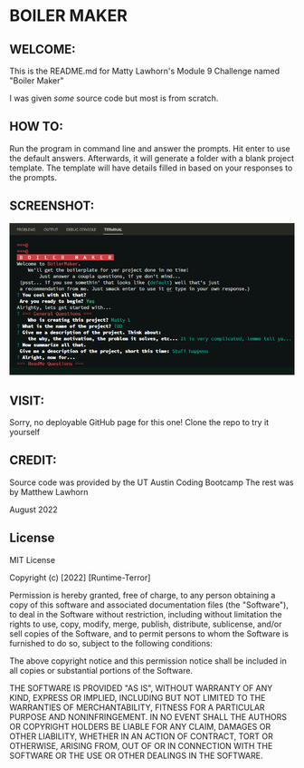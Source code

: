 # BOILER MAKER

## WELCOME:

This is the README.md for Matty Lawhorn's Module 9 Challenge named "Boiler Maker"

I was given <i>some</i> source code but most is from scratch.

## HOW TO:

Run the program in command line and answer the prompts. Hit enter to use the default answers. Afterwards, it will generate a folder with a blank project template. The template will have details filled in based on your responses to the prompts.

## SCREENSHOT:
<img src='.\boilermaker-scrnsht.png' alt='A screenshot of the terminal running Boiler Maker'/>

## VISIT:
Sorry, no deployable GitHub page for this one! Clone the repo to try it yourself

## CREDIT:
Source code was provided by the UT Austin Coding Bootcamp
The rest was by Matthew Lawhorn

August 2022

## License

MIT License

Copyright (c) [2022] [Runtime-Terror]

Permission is hereby granted, free of charge, to any person obtaining a copy
of this software and associated documentation files (the "Software"), to deal
in the Software without restriction, including without limitation the rights
to use, copy, modify, merge, publish, distribute, sublicense, and/or sell
copies of the Software, and to permit persons to whom the Software is
furnished to do so, subject to the following conditions:

The above copyright notice and this permission notice shall be included in all
copies or substantial portions of the Software.

THE SOFTWARE IS PROVIDED "AS IS", WITHOUT WARRANTY OF ANY KIND, EXPRESS OR
IMPLIED, INCLUDING BUT NOT LIMITED TO THE WARRANTIES OF MERCHANTABILITY,
FITNESS FOR A PARTICULAR PURPOSE AND NONINFRINGEMENT. IN NO EVENT SHALL THE
AUTHORS OR COPYRIGHT HOLDERS BE LIABLE FOR ANY CLAIM, DAMAGES OR OTHER
LIABILITY, WHETHER IN AN ACTION OF CONTRACT, TORT OR OTHERWISE, ARISING FROM,
OUT OF OR IN CONNECTION WITH THE SOFTWARE OR THE USE OR OTHER DEALINGS IN THE
SOFTWARE.